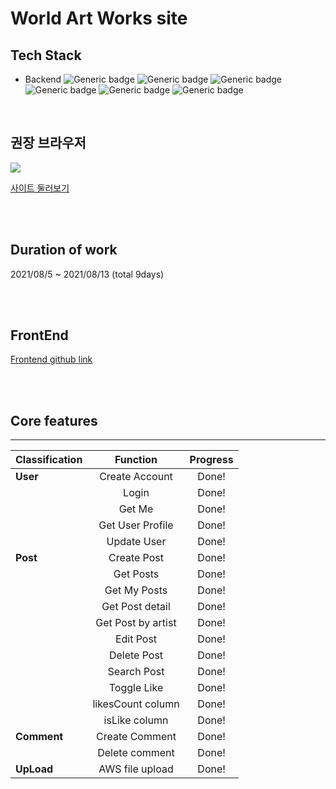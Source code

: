 # World Art Works site

## Tech Stack

- Backend
  ![Generic badge](https://img.shields.io/badge/nestjs-8.0.0-E0234E.svg) ![Generic badge](https://img.shields.io/badge/apollo-2.25.2-311C87.svg) ![Generic badge](https://img.shields.io/badge/graphql-15.5.1-E434AA.svg) ![Generic badge](https://img.shields.io/badge/typeorm-0.2.36-FFAC00.svg) ![Generic badge](https://img.shields.io/badge/typescript-4.3.5-3178C6.svg) ![Generic badge](https://img.shields.io/badge/aws_sdk-2.966.0-EB5F06.svg)


<br>

## 권장 브라우저

<img src="https://img.shields.io/badge/GoogleChrome-4285F4?style=flat-square&logo=GoogleChrome&logoColor=white"/>

[사이트 둘러보기](https://d5y44iq9qapex.cloudfront.net/)

<br>
<br>

## Duration of work
2021/08/5 ~ 2021/08/13 (total 9days)


<br>
<br>

## FrontEnd
[Frontend github link](https://github.com/Jetty2020/WAW-frontend)


<br>
<br>

## Core features

---

| Classification |      Function      | Progress |
| :------------- | :----------------: | :------: |
| **User**       |   Create Account   |  Done!   |
|                |       Login        |  Done!   |
|                |       Get Me       |  Done!   |
|                |  Get User Profile  |  Done!   |
|                |    Update User     |  Done!   |
| **Post**       |    Create Post     |  Done!   |
|                |     Get Posts      |  Done!   |
|                |    Get My Posts    |  Done!   |
|                |  Get Post detail   |  Done!   |
|                | Get Post by artist |  Done!   |
|                |     Edit Post      |  Done!   |
|                |    Delete Post     |  Done!   |
|                |    Search Post     |  Done!   |
|                |    Toggle Like     |  Done!   |
|                | likesCount column  |  Done!   |
|                |   isLike column    |  Done!   |
| **Comment**    |   Create Comment   |  Done!   |
|                |   Delete comment   |  Done!   |
| **UpLoad**     |  AWS file upload   |  Done!   |
